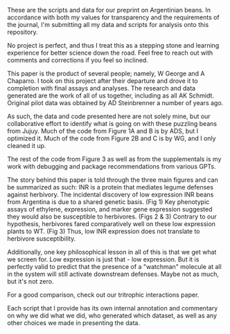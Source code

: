 These are the scripts and data for our preprint on Argentinian beans. 
In accordance with both my values for transparency and the requirements of the journal, I'm submitting all my data and scripts for analysis onto this repository. 

No project is perfect, and thus I treat this as a stepping stone and learning experience for better science down the road. Feel free to reach out with comments and corrections if you feel so inclined. 

This paper is the product of several people; namely, W George and A Chaparro. I took on this project after their departure and drove it to completion with final assays and analyses. 
The research and data generated are the work of all of us together, including as all AK Schmidt. Original pilot data was obtained by AD Steinbrenner a number of years ago. 

As such, the data and code presented here are not solely mine, but our collaborative effort to identify what is going on with these puzzling beans from Jujuy. 
Much of the code from Figure 1A and B is by ADS, but I optimized it. 
Much of the code from Figure 2B and C is by WG, and I only cleaned it up. 

The rest of the code from Figure 3 as well as from the supplementals is my work with debugging and package recommendations from various GPTs. 

The story behind this paper is told through the three main figures and can be summarized as such: 
INR is a protein that mediates legume defenses against herbivory. 
The incidental discovery of low expression INR beans from Argentina is due to a shared genetic basis. (Fig 1)
Key phenotypic assays of ethylene, expression, and marker gene expression suggested they would also be susceptible to herbivores. (Figs 2 & 3)
Contrary to our hypothesis, herbivores fared comparatively well on these low expression plants to WT. (Fig 3)
Thus, low INR expression does not translate to herbivore susceptibility. 

Additionally, one key philosophical lesson in all of this is that we get what we screen for. Low expression is just that - low expression. 
But it is perfectly valid to predict that the presence of a "watchman" molecule at all in the system will still activate downstream defenses. Maybe not as much, but it's not zero. 

For a good comparison, check out our tritrophic interactions paper. 

Each script that I provide has its own internal annotation and commentary on why we did what we did, who generated which dataset, as well as any other choices we made in presenting the data. 
